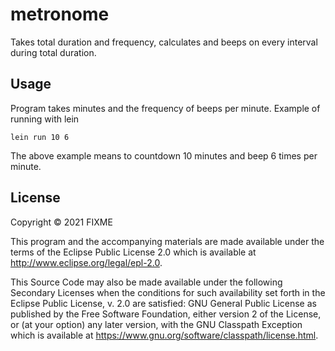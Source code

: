 # metronome

Takes total duration and frequency, calculates and beeps on every interval during total duration.

## Usage

Program takes minutes and the frequency of beeps per minute.
Example of running with lein

```
lein run 10 6
```

The above example means to countdown 10 minutes and beep 6 times per minute.

## License

Copyright © 2021 FIXME

This program and the accompanying materials are made available under the
terms of the Eclipse Public License 2.0 which is available at
http://www.eclipse.org/legal/epl-2.0.

This Source Code may also be made available under the following Secondary
Licenses when the conditions for such availability set forth in the Eclipse
Public License, v. 2.0 are satisfied: GNU General Public License as published by
the Free Software Foundation, either version 2 of the License, or (at your
option) any later version, with the GNU Classpath Exception which is available
at https://www.gnu.org/software/classpath/license.html.
